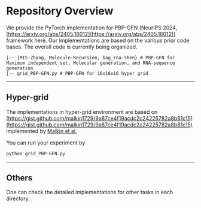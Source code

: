 # Repository Overview
We provide the PyTorch implementation for PBP-GFN (NeurIPS 2024, [https://arxiv.org/abs/2405.16012](https://arxiv.org/abs/2405.16012)) framework here. Our implementations are based on the various prior code bases. The overall code is currently being organized.

```
|-- {MIS-Zhang, Molecule-Recursion, bag_rna-Shen} # PBP-GFN for Maximum independent set, Molecular generation, and RNA-sequence generation
|-- grid_PBP-GFN.py # PBP-GFN for 16x16x16 hyper grid
```

---

## Hyper-grid 

The implementations in hyper-grid environment are based on [https://gist.github.com/malkin1729/9a87ce4f19acdc2c24225782a8b81c15](https://gist.github.com/malkin1729/9a87ce4f19acdc2c24225782a8b81c15) implemented by [Malkin et al.](https://arxiv.org/abs/2201.13259)

You can run your experiment by 

```bash
python grid_PBP-GFN.py
```

---

## Others

One can check the detailed implementations for other tasks in each directory.
